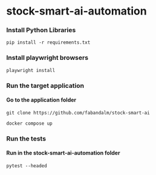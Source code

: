 # stock-smart-ai-automation

### Install Python Libraries
```
pip install -r requirements.txt 
```

### Install playwright browsers
```
playwright install
```

### Run the target application
#### Go to the application folder
```
git clone https://github.com/fabandalm/stock-smart-ai
```

```
docker compose up
```

### Run the tests
#### Run in the stock-smart-ai-automation folder
```
pytest --headed
```